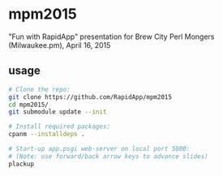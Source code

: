 mpm2015
=======

"Fun with RapidApp" presentation for Brew City Perl Mongers (Milwaukee.pm),
April 16, 2015

## usage

```bash
# Clone the repo:
git clone https://github.com/RapidApp/mpm2015
cd mpm2015/
git submodule update --init

# Install required packages:
cpanm --installdeps .

# Start-up app.psgi web-server on local port 5000:
# (Note: use forward/back arrow keys to advance slides)
plackup
```
